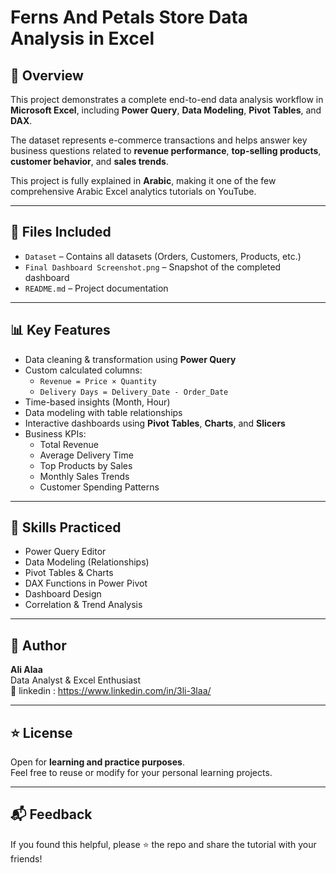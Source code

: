 # Ferns And Petals Store Data Analysis in Excel 
## 📖 Overview
This project demonstrates a complete end-to-end data analysis workflow in **Microsoft Excel**, including **Power Query**, **Data Modeling**, **Pivot Tables**, and **DAX**.

The dataset represents e-commerce transactions and helps answer key business questions related to **revenue performance**, **top-selling products**, **customer behavior**, and **sales trends**.

This project is fully explained in **Arabic**, making it one of the few comprehensive Arabic Excel analytics tutorials on YouTube.

---

## 📁 Files Included
- `Dataset` – Contains all datasets (Orders, Customers, Products, etc.)
- `Final Dashboard Screenshot.png` – Snapshot of the completed dashboard
- `README.md` – Project documentation

---

## 📊 Key Features
- Data cleaning & transformation using **Power Query**
- Custom calculated columns:
  - `Revenue = Price × Quantity`
  - `Delivery Days = Delivery_Date - Order_Date`
- Time-based insights (Month, Hour)
- Data modeling with table relationships
- Interactive dashboards using **Pivot Tables**, **Charts**, and **Slicers**
- Business KPIs:
  - Total Revenue  
  - Average Delivery Time  
  - Top Products by Sales  
  - Monthly Sales Trends  
  - Customer Spending Patterns

---

## 🧠 Skills Practiced
- Power Query Editor  
- Data Modeling (Relationships)  
- Pivot Tables & Charts  
- DAX Functions in Power Pivot  
- Dashboard Design  
- Correlation & Trend Analysis  

---

## 🙌 Author
**Ali Alaa**  
Data Analyst & Excel Enthusiast  
🔗 linkedin : https://www.linkedin.com/in/3li-3laa/

---

## ⭐ License
Open for **learning and practice purposes**.  
Feel free to reuse or modify for your personal learning projects.

---

## 📬 Feedback
If you found this helpful, please ⭐ the repo and share the tutorial with your friends!

